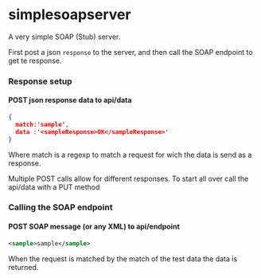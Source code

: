 # simplesoapserver

A very simple SOAP (Stub) server.

First post a json `response` to the server, and then call the SOAP endpoint to get te response.

### Response setup
#### POST json response data to api/data
```json
{
  match:'sample',
  data :'<sampleResponse>OK</sampleResponse>'
}
```
Where match is a regexp to match a request for wich the data is send as a response.

Multiple POST calls allow for different responses. To start all over call the api/data with a PUT method


### Calling the SOAP endpoint
#### POST SOAP message (or any XML) to api/endpoint
```XML
<sample>sample</sample>
```
When the request is matched by the match of the test data the data is returned.
